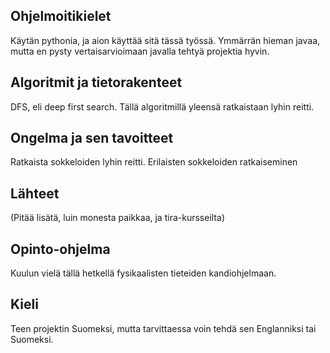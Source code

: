 ## Ohjelmoitikielet
Käytän pythonia, ja aion käyttää sitä tässä työssä. Ymmärrän hieman javaa, mutta en pysty vertaisarvioimaan javalla tehtyä projektia hyvin.  
## Algoritmit ja tietorakenteet
DFS, eli deep first search. Tällä algoritmillä yleensä ratkaistaan lyhin reitti.  
## Ongelma ja sen tavoitteet
Ratkaista sokkeloiden lyhin reitti. Erilaisten sokkeloiden ratkaiseminen  
## Lähteet
(Pitää lisätä, luin monesta paikkaa, ja tira-kursseilta)
## Opinto-ohjelma
Kuulun vielä tällä hetkellä fysikaalisten tieteiden kandiohjelmaan.
## Kieli
Teen projektin Suomeksi, mutta tarvittaessa voin tehdä sen Englanniksi tai Suomeksi.
